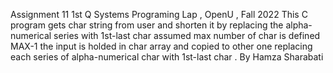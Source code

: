 
Assignment 11
1st Q 
Systems Programing Lap , OpenU , Fall 2022
This C program gets char string from user and shorten it by replacing the alpha-numerical series with 1st-last char
assumed max number of char is defined MAX-1 
the input is holded in char array and copied to other one replacing each series of alpha-numerical char with 1st-last char .
By Hamza Sharabati

